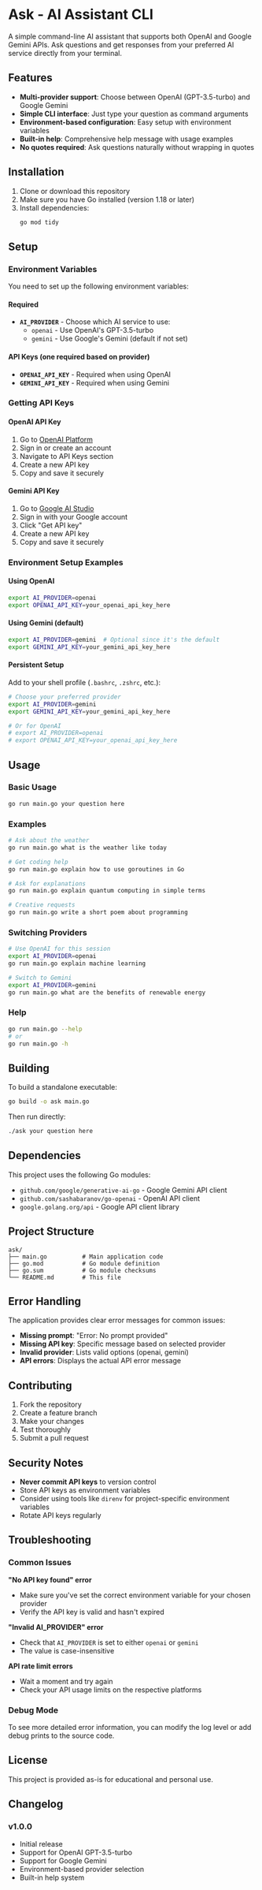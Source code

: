 # Ask - AI Assistant CLI

A simple command-line AI assistant that supports both OpenAI and Google Gemini APIs. Ask questions and get responses from your preferred AI service directly from your terminal.

## Features

- **Multi-provider support**: Choose between OpenAI (GPT-3.5-turbo) and Google Gemini
- **Simple CLI interface**: Just type your question as command arguments
- **Environment-based configuration**: Easy setup with environment variables
- **Built-in help**: Comprehensive help message with usage examples
- **No quotes required**: Ask questions naturally without wrapping in quotes

## Installation

1. Clone or download this repository
2. Make sure you have Go installed (version 1.18 or later)
3. Install dependencies:
   ```bash
   go mod tidy
   ```

## Setup

### Environment Variables

You need to set up the following environment variables:

#### Required
- **`AI_PROVIDER`** - Choose which AI service to use:
  - `openai` - Use OpenAI's GPT-3.5-turbo
  - `gemini` - Use Google's Gemini (default if not set)

#### API Keys (one required based on provider)
- **`OPENAI_API_KEY`** - Required when using OpenAI
- **`GEMINI_API_KEY`** - Required when using Gemini

### Getting API Keys

#### OpenAI API Key
1. Go to [OpenAI Platform](https://platform.openai.com/)
2. Sign in or create an account
3. Navigate to API Keys section
4. Create a new API key
5. Copy and save it securely

#### Gemini API Key
1. Go to [Google AI Studio](https://aistudio.google.com/)
2. Sign in with your Google account
3. Click "Get API key"
4. Create a new API key
5. Copy and save it securely

### Environment Setup Examples

#### Using OpenAI
```bash
export AI_PROVIDER=openai
export OPENAI_API_KEY=your_openai_api_key_here
```

#### Using Gemini (default)
```bash
export AI_PROVIDER=gemini  # Optional since it's the default
export GEMINI_API_KEY=your_gemini_api_key_here
```

#### Persistent Setup
Add to your shell profile (`.bashrc`, `.zshrc`, etc.):
```bash
# Choose your preferred provider
export AI_PROVIDER=gemini
export GEMINI_API_KEY=your_gemini_api_key_here

# Or for OpenAI
# export AI_PROVIDER=openai
# export OPENAI_API_KEY=your_openai_api_key_here
```

## Usage

### Basic Usage
```bash
go run main.go your question here
```

### Examples
```bash
# Ask about the weather
go run main.go what is the weather like today

# Get coding help
go run main.go explain how to use goroutines in Go

# Ask for explanations
go run main.go explain quantum computing in simple terms

# Creative requests
go run main.go write a short poem about programming
```

### Switching Providers
```bash
# Use OpenAI for this session
export AI_PROVIDER=openai
go run main.go explain machine learning

# Switch to Gemini
export AI_PROVIDER=gemini
go run main.go what are the benefits of renewable energy
```

### Help
```bash
go run main.go --help
# or
go run main.go -h
```

## Building

To build a standalone executable:

```bash
go build -o ask main.go
```

Then run directly:
```bash
./ask your question here
```

## Dependencies

This project uses the following Go modules:
- `github.com/google/generative-ai-go` - Google Gemini API client
- `github.com/sashabaranov/go-openai` - OpenAI API client
- `google.golang.org/api` - Google API client library

## Project Structure

```
ask/
├── main.go          # Main application code
├── go.mod           # Go module definition
├── go.sum           # Go module checksums
└── README.md        # This file
```

## Error Handling

The application provides clear error messages for common issues:

- **Missing prompt**: "Error: No prompt provided"
- **Missing API key**: Specific message based on selected provider
- **Invalid provider**: Lists valid options (openai, gemini)
- **API errors**: Displays the actual API error message

## Contributing

1. Fork the repository
2. Create a feature branch
3. Make your changes
4. Test thoroughly
5. Submit a pull request

## Security Notes

- **Never commit API keys** to version control
- Store API keys as environment variables
- Consider using tools like `direnv` for project-specific environment variables
- Rotate API keys regularly

## Troubleshooting

### Common Issues

**"No API key found" error**
- Make sure you've set the correct environment variable for your chosen provider
- Verify the API key is valid and hasn't expired

**"Invalid AI_PROVIDER" error**
- Check that `AI_PROVIDER` is set to either `openai` or `gemini`
- The value is case-insensitive

**API rate limit errors**
- Wait a moment and try again
- Check your API usage limits on the respective platforms

### Debug Mode
To see more detailed error information, you can modify the log level or add debug prints to the source code.

## License

This project is provided as-is for educational and personal use.

## Changelog

### v1.0.0
- Initial release
- Support for OpenAI GPT-3.5-turbo
- Support for Google Gemini
- Environment-based provider selection
- Built-in help system
